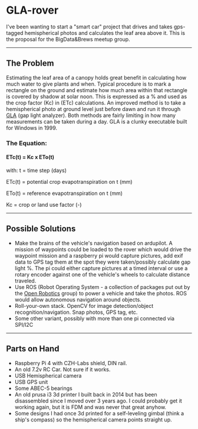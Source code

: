 # GLA-rover

I've been wanting to start a "smart car" project that drives and takes gps-tagged hemispherical photos and calculates the leaf area above it. This is the proposal for the BigData&Brews meetup group.
***
## The Problem
Estimating the leaf area of a canopy holds great benefit in calculating how much water to give plants and when. Typical procedure is to mark a rectangle on the ground and estimate how much area within that rectangle is covered by shadow at solar noon. This is expressed as a % and used as the crop factor (Kc) in (ETc) calculations. An improved method is to take a hemispherical photo at ground level just before dawn and run it through [GLA](https://www.caryinstitute.org/science/our-scientists/dr-charles-d-canham/gap-light-analyzer-gla) (gap light analyzer). Both methods are fairly limiting in how many measurements can be taken during a day. GLA is a clunky executable built for Windows in 1999. 

### The Equation: 

#### ETc(t) = Kc x ETo(t)
with: t = time step (days)

ETc(t) = potential crop evapotranspiration on t (mm)

ETo(t) = reference evapotranspiration on t (mm)

Kc = crop or land use factor (-)
***

## Possible Solutions

* Make the brains of the vehicle's navigation based on ardupilot. A mission of waypoints could be loaded to the rover which would drive the waypoint mission and a raspberry pi would capture pictures, add exif data to GPS tag them at the spot they were taken/possibly calculate gap light %. The pi could either capture pictures at a timed interval or use a rotary encoder against one of the vehicle's wheels to calculate distance traveled. 
* Use ROS (Robot Operating System - a collection of packages put out by the [Open Robotics](https://www.openrobotics.org/) group) to power a vehicle and take the photos. ROS would allow autonomous navigation around objects.
* Roll-your-own stack. OpenCV for image detection/object recognition/navigation. Snap photos, GPS tag, etc.
* Some other variant, possibly with more than one pi connected via SPI/I2C

***

## Parts on Hand

* Raspberry Pi 4 with CZH-Labs shield, DIN rail.
* An old 7.2v RC Car. Not sure if it works. 
* USB Hemispherical camera
* USB GPS unit
* Some ABEC-5 bearings
* An old prusa i3 3d printer I built back in 2014 but has been disassembled since I moved over 3 years ago. I could probably get it working again, but it is FDM and was never that great anyhow.  
* Some designs I had once 3d printed for a self-leveling gimbal (think a ship's compass) so the hemispherical camera points straight up.

